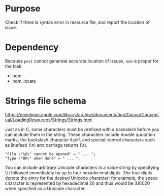 # Purpose

Check if there is syntax error in resource file, and report the location of issue.

# Dependency

Because `pest` cannot generate accurate location of issues, `nom` is proper for the task:

+ nom
+ nom_locate



# Strings file schema

https://developer.apple.com/library/archive/documentation/Cocoa/Conceptual/LoadingResources/Strings/Strings.html

Just as in C, some characters must be prefixed with a backslash before you can include them in the string. These characters include double quotation marks, the backslash character itself, and special control characters such as linefeed (\n) and carriage returns (\r).

```
"File \"%@\" cannot be opened" = " ... ";
"Type \"OK\" when done" = " ... ";
```

You can include arbitrary Unicode characters in a value string by specifying \U followed immediately by up to four hexadecimal digits. The four digits denote the entry for the desired Unicode character; for example, the space character is represented by hexadecimal 20 and thus would be \U0020 when specified as a Unicode character.



